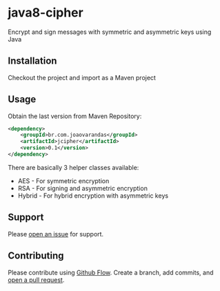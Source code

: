 # java8-cipher
Encrypt and sign messages with symmetric and asymmetric keys using Java

## Installation
Checkout the project and import as a Maven project

## Usage

Obtain the last version from Maven Repository:

```xml
<dependency>
    <groupId>br.com.joaovarandas</groupId>
    <artifactId>jcipher</artifactId>
    <version>0.1</version>
</dependency>
```

There are basically 3 helper classes available:
* AES - For symmetric encryption
* RSA - For signing and asymmetric encryption
* Hybrid - For hybrid encryption with asymmetric keys


## Support

Please [open an issue](https://github.com/joaovarandas/java8-cipher/issues/new) for support.


## Contributing

Please contribute using [Github Flow](https://guides.github.com/introduction/flow/). Create a branch, add commits, and [open a pull request](https://github.com/joaovarandas/java8-cipher/compare/).

